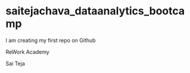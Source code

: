 # saitejachava_dataanalytics_bootcamp
I am creating my first repo on Github

ReWork Academy

Sai Teja 